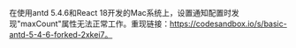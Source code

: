在使用antd 5.4.6和React 18开发的Mac系统上，设置通知配置时发现"maxCount"属性无法正常工作。重现链接：https://codesandbox.io/s/basic-antd-5-4-6-forked-2xkei7。
